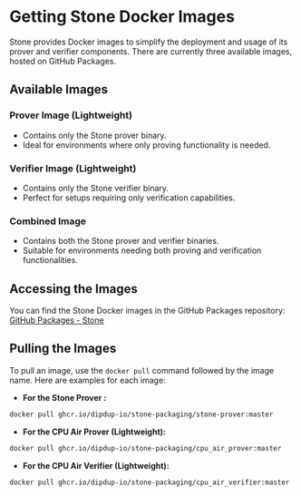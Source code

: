 # Getting Stone Docker Images

Stone provides Docker images to simplify the deployment and usage of its prover and verifier components. There are currently three available images, hosted on GitHub Packages.

## Available Images

### Prover Image (Lightweight)
- Contains only the Stone prover binary.
- Ideal for environments where only proving functionality is needed.

### Verifier Image (Lightweight)
- Contains only the Stone verifier binary.
- Perfect for setups requiring only verification capabilities.

### Combined Image
- Contains both the Stone prover and verifier binaries.
- Suitable for environments needing both proving and verification functionalities.

## Accessing the Images

You can find the Stone Docker images in the GitHub Packages repository:  
[GitHub Packages - Stone](https://github.com/orgs/dipdup-io/packages?repo_name=stone-packaging)

## Pulling the Images

To pull an image, use the `docker pull` command followed by the image name. Here are examples for each image:

- **For the Stone Prover :**
```bash
docker pull ghcr.io/dipdup-io/stone-packaging/stone-prover:master
```

- **For the CPU Air Prover (Lightweight):**
```bash
docker pull ghcr.io/dipdup-io/stone-packaging/cpu_air_prover:master
```

- **For the CPU Air Verifier (Lightweight):**
```bash
docker pull ghcr.io/dipdup-io/stone-packaging/cpu_air_verifier:master
```
